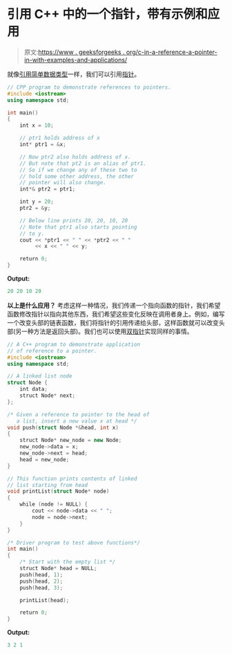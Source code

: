 # 引用 C++ 中的一个指针，带有示例和应用

> 原文:[https://www . geeksforgeeks . org/c-in-a-reference-a-pointer-in-with-examples-and-applications/](https://www.geeksforgeeks.org/reference-to-a-pointer-in-c-with-examples-and-applications/)

就像[引用简单数据类型](https://www.geeksforgeeks.org/references-in-c/)一样，我们可以引用[指针](https://www.geeksforgeeks.org/pointers-in-c-and-c-set-1-introduction-arithmetic-and-array/)。

```cpp
// CPP program to demonstrate references to pointers.
#include <iostream>
using namespace std;

int main()
{
    int x = 10;

    // ptr1 holds address of x
    int* ptr1 = &x;

    // Now ptr2 also holds address of x.
    // But note that pt2 is an alias of ptr1.
    // So if we change any of these two to
    // hold some other address, the other
    // pointer will also change.
    int*& ptr2 = ptr1;

    int y = 20;
    ptr2 = &y;

    // Below line prints 20, 20, 10, 20
    // Note that ptr1 also starts pointing
    // to y.
    cout << *ptr1 << " " << *ptr2 << " "
         << x << " " << y;

    return 0;
}
```

**Output:**

```cpp
20 20 10 20

```

**以上是什么应用？**
考虑这样一种情况，我们传递一个指向函数的指针，我们希望函数修改指针以指向其他东西，我们希望这些变化反映在调用者身上。例如，编写一个改变头部的链表函数，我们将指针的引用传递给头部，这样函数就可以改变头部(另一种方法是返回头部)。我们也可以使用[双指针](https://www.geeksforgeeks.org/double-pointer-pointer-pointer-c/)实现同样的事情。

```cpp
// A C++ program to demonstrate application
// of reference to a pointer.
#include <iostream>
using namespace std;

// A linked list node
struct Node {
    int data;
    struct Node* next;
};

/* Given a reference to pointer to the head of
   a list, insert a new value x at head */
void push(struct Node *&head, int x)
{
    struct Node* new_node = new Node;
    new_node->data = x;
    new_node->next = head;
    head = new_node;
}

// This function prints contents of linked
// list starting from head
void printList(struct Node* node)
{
    while (node != NULL) {
        cout << node->data << " ";
        node = node->next;
    }
}

/* Driver program to test above functions*/
int main()
{
    /* Start with the empty list */
    struct Node* head = NULL;
    push(head, 1);
    push(head, 2);
    push(head, 3);

    printList(head);

    return 0;
}
```

**Output:**

```cpp
3 2 1

```